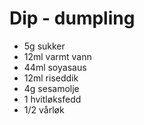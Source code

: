 # Dip - dumpling

* 5g sukker
* 12ml varmt vann
* 44ml soyasaus
* 12ml riseddik
* 4g sesamolje
* 1 hvitløksfedd
* 1/2 vårløk
